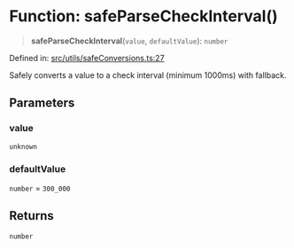 # Function: safeParseCheckInterval()

> **safeParseCheckInterval**(`value`, `defaultValue`): `number`

Defined in: [src/utils/safeConversions.ts:27](https://github.com/Nick2bad4u/Uptime-Watcher/blob/dca5483e793478722cd3e6e125cafcec5fc771f0/src/utils/safeConversions.ts#L27)

Safely converts a value to a check interval (minimum 1000ms) with fallback.

## Parameters

### value

`unknown`

### defaultValue

`number` = `300_000`

## Returns

`number`
